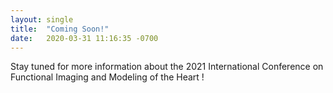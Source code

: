 ```yaml
---
layout: single
title:  "Coming Soon!"
date:   2020-03-31 11:16:35 -0700
---
```


Stay tuned for more information about the 2021 International Conference on Functional Imaging and Modeling of the Heart !

